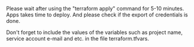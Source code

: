 Please wait after using the "terraform apply" command for 5-10 minutes. 
Apps takes time to deploy.
And please check if the export of credentials is done.

Don't forget to include the values of the variables such as project name, service account e-mail and etc. in the file terraform.tfvars.
